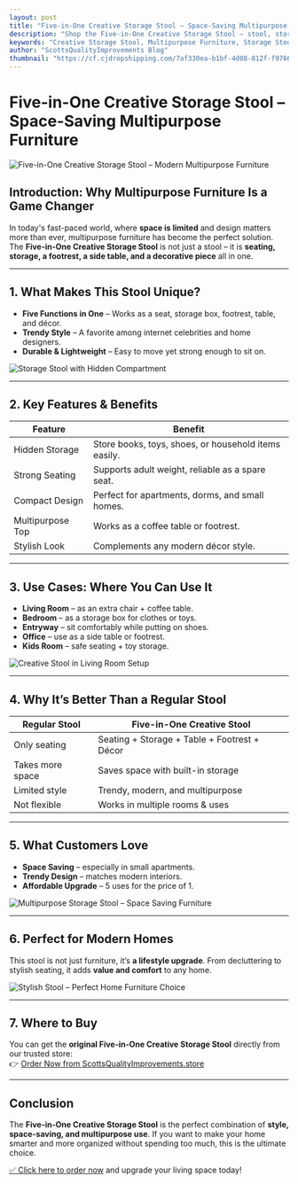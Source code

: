 ```yaml
---
layout: post
title: "Five-in-One Creative Storage Stool – Space-Saving Multipurpose Furniture"
description: "Shop the Five-in-One Creative Storage Stool – stool, storage, table, footrest & décor in one. Perfect for small spaces & modern homes."
keywords: "Creative Storage Stool, Multipurpose Furniture, Storage Stool, Space Saving Stool, Stylish Home Furniture"
author: "ScottsQualityImprovements Blog"
thumbnail: "https://cf.cjdropshipping.com/7af330ea-b1bf-4d08-812f-f976666fbeb3.jpg"
---
```


# Five-in-One Creative Storage Stool – Space-Saving Multipurpose Furniture

![Five-in-One Creative Storage Stool – Modern Multipurpose Furniture](https://cf.cjdropshipping.com/7af330ea-b1bf-4d08-812f-f976666fbeb3.jpg "Five-in-One Creative Storage Stool – Multipurpose Furniture Trend")  

## Introduction: Why Multipurpose Furniture Is a Game Changer

In today's fast-paced world, where **space is limited** and design matters more than ever, multipurpose furniture has become the perfect solution.  
The **Five-in-One Creative Storage Stool** is not just a stool – it is **seating, storage, a footrest, a side table, and a decorative piece** all in one.

---

## 1. What Makes This Stool Unique?

- **Five Functions in One** – Works as a seat, storage box, footrest, table, and décor.  
- **Trendy Style** – A favorite among internet celebrities and home designers.  
- **Durable & Lightweight** – Easy to move yet strong enough to sit on.  

![Storage Stool with Hidden Compartment](https://cf.cjdropshipping.com/26f01784-3c40-4d72-81a3-84439e39d3ff.jpg "Storage Stool with Hidden Compartment – Perfect for Small Apartments")  

---

## 2. Key Features & Benefits

| Feature | Benefit |
|---------|---------|
| Hidden Storage | Store books, toys, shoes, or household items easily. |
| Strong Seating | Supports adult weight, reliable as a spare seat. |
| Compact Design | Perfect for apartments, dorms, and small homes. |
| Multipurpose Top | Works as a coffee table or footrest. |
| Stylish Look | Complements any modern décor style. |

---

## 3. Use Cases: Where You Can Use It

- **Living Room** – as an extra chair + coffee table.  
- **Bedroom** – as a storage box for clothes or toys.  
- **Entryway** – sit comfortably while putting on shoes.  
- **Office** – use as a side table or footrest.  
- **Kids Room** – safe seating + toy storage.  

![Creative Stool in Living Room Setup](https://cf.cjdropshipping.com/3f5fbb4c-696c-4fc4-9841-a20fb94cf016.jpg "Five-in-One Storage Stool in Living Room – Modern & Stylish")  

---

## 4. Why It’s Better Than a Regular Stool

| Regular Stool | Five-in-One Creative Stool |
|---------------|----------------------------|
| Only seating | Seating + Storage + Table + Footrest + Décor |
| Takes more space | Saves space with built-in storage |
| Limited style | Trendy, modern, and multipurpose |
| Not flexible | Works in multiple rooms & uses |

---

## 5. What Customers Love

- **Space Saving** – especially in small apartments.  
- **Trendy Design** – matches modern interiors.  
- **Affordable Upgrade** – 5 uses for the price of 1.  

![Multipurpose Storage Stool – Space Saving Furniture](https://cf.cjdropshipping.com/e881017b-85d8-43d5-9767-a765c98d58a5.jpg "Multipurpose Creative Storage Stool – Smart Home Furniture")  

---

## 6. Perfect for Modern Homes

This stool is not just furniture, it’s **a lifestyle upgrade**. From decluttering to stylish seating, it adds **value and comfort** to any home.  

![Stylish Stool – Perfect Home Furniture Choice](https://cf.cjdropshipping.com/791b168f-26f4-45e3-b094-4f1fc4aae930.jpg "Five-in-One Creative Storage Stool – Stylish and Durable Design")  

---

## 7. Where to Buy

You can get the **original Five-in-One Creative Storage Stool** directly from our trusted store:  
👉 [Order Now from ScottsQualityImprovements.store](https://scottsqualityimprovements.store/goodsDetails?jobsProductId=1697522911092637696&recommendProductId=2505232023430351700&hyId=kibt-fe-cj)  

---

## Conclusion

The **Five-in-One Creative Storage Stool** is the perfect combination of **style, space-saving, and multipurpose use**. If you want to make your home smarter and more organized without spending too much, this is the ultimate choice.  

[✅ Click here to order now](https://scottsqualityimprovements.store/goodsDetails?jobsProductId=1697522911092637696&recommendProductId=2505232023430351700&hyId=kibt-fe-cj) and upgrade your living space today!

